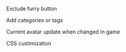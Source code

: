 



Exclude furry button

Add categories or tags

Current avatar update when changed in game




CSS custimization